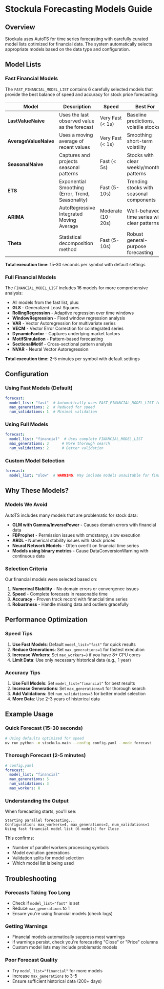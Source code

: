 # Stockula Forecasting Models Guide

## Overview

Stockula uses AutoTS for time series forecasting with carefully curated model lists optimized for financial data. The system automatically selects appropriate models based on the data type and configuration.

## Model Lists

### Fast Financial Models

The `FAST_FINANCIAL_MODEL_LIST` contains 6 carefully selected models that provide the best balance of speed and accuracy for stock price forecasting:

| Model | Description | Speed | Best For |
|-------|-------------|-------|----------|
| **LastValueNaive** | Uses the last observed value as the forecast | Very Fast (< 1s) | Baseline predictions, volatile stocks |
| **AverageValueNaive** | Uses a moving average of recent values | Very Fast (< 1s) | Smoothing short-term volatility |
| **SeasonalNaive** | Captures and projects seasonal patterns | Fast (< 5s) | Stocks with clear weekly/monthly patterns |
| **ETS** | Exponential Smoothing (Error, Trend, Seasonality) | Fast (5-10s) | Trending stocks with seasonal components |
| **ARIMA** | AutoRegressive Integrated Moving Average | Moderate (10-20s) | Well-behaved time series with clear patterns |
| **Theta** | Statistical decomposition method | Fast (5-10s) | Robust general-purpose forecasting |

**Total execution time**: 15-30 seconds per symbol with default settings

### Full Financial Models

The `FINANCIAL_MODEL_LIST` includes 16 models for more comprehensive analysis:

- All models from the fast list, plus:
- **GLS** - Generalized Least Squares
- **RollingRegression** - Adaptive regression over time windows
- **WindowRegression** - Fixed window regression analysis
- **VAR** - Vector Autoregression for multivariate series
- **VECM** - Vector Error Correction for cointegrated series
- **DynamicFactor** - Captures underlying market factors
- **MotifSimulation** - Pattern-based forecasting
- **SectionalMotif** - Cross-sectional pattern analysis
- **NVAR** - Neural Vector Autoregression

**Total execution time**: 2-5 minutes per symbol with default settings

## Configuration

### Using Fast Models (Default)

```yaml
forecast:
  model_list: "fast"  # Automatically uses FAST_FINANCIAL_MODEL_LIST for stock data
  max_generations: 2  # Reduced for speed
  num_validations: 1  # Minimal validation
```

### Using Full Models

```yaml
forecast:
  model_list: "financial"  # Uses complete FINANCIAL_MODEL_LIST
  max_generations: 3      # More thorough search
  num_validations: 2      # Better validation
```

### Custom Model Selection

```yaml
forecast:
  model_list: "slow"  # WARNING: May include models unsuitable for financial data
```

## Why These Models?

### Models We Avoid

AutoTS includes many models that are problematic for stock data:

- **GLM with Gamma/InversePower** - Causes domain errors with financial data
- **FBProphet** - Permission issues with cmdstanpy, slow execution
- **ARDL** - Numerical stability issues with stock prices
- **Neural Network Models** - Often overfit on financial time series
- **Models using binary metrics** - Cause DataConversionWarning with continuous data

### Selection Criteria

Our financial models were selected based on:

1. **Numerical Stability** - No domain errors or convergence issues
2. **Speed** - Complete forecasts in reasonable time
3. **Accuracy** - Proven track record with financial time series
4. **Robustness** - Handle missing data and outliers gracefully

## Performance Optimization

### Speed Tips

1. **Use Fast Models**: Default `model_list="fast"` for quick results
2. **Reduce Generations**: Set `max_generations=1` for fastest execution
3. **Increase Workers**: Set `max_workers=8` if you have 8+ CPU cores
4. **Limit Data**: Use only necessary historical data (e.g., 1 year)

### Accuracy Tips

1. **Use Full Models**: Set `model_list="financial"` for best results
2. **Increase Generations**: Set `max_generations=5` for thorough search
3. **Add Validations**: Set `num_validations=3` for better model selection
4. **More Data**: Use 2-3 years of historical data

## Example Usage

### Quick Forecast (15-30 seconds)

```bash
# Using defaults optimized for speed
uv run python -m stockula.main --config config.yaml --mode forecast
```

### Thorough Forecast (2-5 minutes)

```yaml
# config.yaml
forecast:
  model_list: "financial"
  max_generations: 5
  num_validations: 3
  max_workers: 8
```

### Understanding the Output

When forecasting starts, you'll see:

```
Starting parallel forecasting...
Configuration: max_workers=4, max_generations=2, num_validations=1
Using fast financial model list (6 models) for Close
```

This confirms:
- Number of parallel workers processing symbols
- Model evolution generations 
- Validation splits for model selection
- Which model list is being used

## Troubleshooting

### Forecasts Taking Too Long

- Check if `model_list="fast"` is set
- Reduce `max_generations` to 1
- Ensure you're using financial models (check logs)

### Getting Warnings

- Financial models automatically suppress most warnings
- If warnings persist, check you're forecasting "Close" or "Price" columns
- Custom model lists may include problematic models

### Poor Forecast Quality

- Try `model_list="financial"` for more models
- Increase `max_generations` to 3-5
- Ensure sufficient historical data (200+ days)